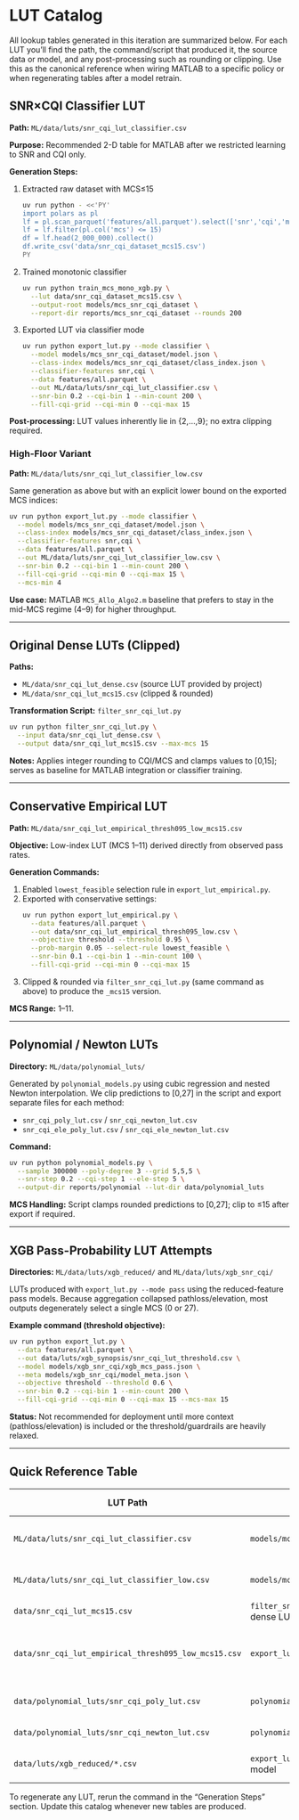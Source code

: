 # LUT Catalog


All lookup tables generated in this iteration are summarized below. For each LUT you’ll find the path, the command/script that produced it, the source data or model, and any post-processing such as rounding or clipping. Use this as the canonical reference when wiring MATLAB to a specific policy or when regenerating tables after a model retrain.

## SNR×CQI Classifier LUT
**Path:** `ML/data/luts/snr_cqi_lut_classifier.csv`

**Purpose:** Recommended 2-D table for MATLAB after we restricted learning to SNR and CQI only.

**Generation Steps:**
1. Extracted raw dataset with MCS≤15
   ```bash
   uv run python - <<'PY'
   import polars as pl
   lf = pl.scan_parquet('features/all.parquet').select(['snr','cqi','mcs'])
   lf = lf.filter(pl.col('mcs') <= 15)
   df = lf.head(2_000_000).collect()
   df.write_csv('data/snr_cqi_dataset_mcs15.csv')
   PY
   ```
2. Trained monotonic classifier
   ```bash
   uv run python train_mcs_mono_xgb.py \
     --lut data/snr_cqi_dataset_mcs15.csv \
     --output-root models/mcs_snr_cqi_dataset \
     --report-dir reports/mcs_snr_cqi_dataset --rounds 200
   ```
3. Exported LUT via classifier mode
   ```bash
   uv run python export_lut.py --mode classifier \
     --model models/mcs_snr_cqi_dataset/model.json \
     --class-index models/mcs_snr_cqi_dataset/class_index.json \
     --classifier-features snr,cqi \
     --data features/all.parquet \
     --out ML/data/luts/snr_cqi_lut_classifier.csv \
     --snr-bin 0.2 --cqi-bin 1 --min-count 200 \
     --fill-cqi-grid --cqi-min 0 --cqi-max 15
   ```

**Post-processing:** LUT values inherently lie in {2,…,9}; no extra clipping required.

### High-Floor Variant
**Path:** `ML/data/luts/snr_cqi_lut_classifier_low.csv`

Same generation as above but with an explicit lower bound on the exported MCS indices:
```bash
uv run python export_lut.py --mode classifier \
  --model models/mcs_snr_cqi_dataset/model.json \
  --class-index models/mcs_snr_cqi_dataset/class_index.json \
  --classifier-features snr,cqi \
  --data features/all.parquet \
  --out ML/data/luts/snr_cqi_lut_classifier_low.csv \
  --snr-bin 0.2 --cqi-bin 1 --min-count 200 \
  --fill-cqi-grid --cqi-min 0 --cqi-max 15 \
  --mcs-min 4
```

**Use case:** MATLAB `MCS_Allo_Algo2.m` baseline that prefers to stay in the mid-MCS regime (4–9) for higher throughput.

---

## Original Dense LUTs (Clipped)
**Paths:**
- `ML/data/snr_cqi_lut_dense.csv` (source LUT provided by project)
- `ML/data/snr_cqi_lut_mcs15.csv` (clipped & rounded)

**Transformation Script:** `filter_snr_cqi_lut.py`
```bash
uv run python filter_snr_cqi_lut.py \
  --input data/snr_cqi_lut_dense.csv \
  --output data/snr_cqi_lut_mcs15.csv --max-mcs 15
```

**Notes:** Applies integer rounding to CQI/MCS and clamps values to [0,15]; serves as baseline for MATLAB integration or classifier training.

---

## Conservative Empirical LUT
**Path:** `ML/data/snr_cqi_lut_empirical_thresh095_low_mcs15.csv`

**Objective:** Low-index LUT (MCS 1–11) derived directly from observed pass rates.

**Generation Commands:**
1. Enabled `lowest_feasible` selection rule in `export_lut_empirical.py`.
2. Exported with conservative settings:
   ```bash
   uv run python export_lut_empirical.py \
     --data features/all.parquet \
     --out data/snr_cqi_lut_empirical_thresh095_low.csv \
     --objective threshold --threshold 0.95 \
     --prob-margin 0.05 --select-rule lowest_feasible \
     --snr-bin 0.1 --cqi-bin 1 --min-count 100 \
     --fill-cqi-grid --cqi-min 0 --cqi-max 15
   ```
3. Clipped & rounded via `filter_snr_cqi_lut.py` (same command as above) to produce the `_mcs15` version.

**MCS Range:** 1–11.

---

## Polynomial / Newton LUTs
**Directory:** `ML/data/polynomial_luts/`

Generated by `polynomial_models.py` using cubic regression and nested Newton interpolation. We clip predictions to [0,27] in the script and export separate files for each method:
- `snr_cqi_poly_lut.csv` / `snr_cqi_newton_lut.csv`
- `snr_cqi_ele_poly_lut.csv` / `snr_cqi_ele_newton_lut.csv`

**Command:**
```bash
uv run python polynomial_models.py \
  --sample 300000 --poly-degree 3 --grid 5,5,5 \
  --snr-step 0.2 --cqi-step 1 --ele-step 5 \
  --output-dir reports/polynomial --lut-dir data/polynomial_luts
```

**MCS Handling:** Script clamps rounded predictions to [0,27]; clip to ≤15 after export if required.

---

## XGB Pass-Probability LUT Attempts
**Directories:** `ML/data/luts/xgb_reduced/` and `ML/data/luts/xgb_snr_cqi/`

LUTs produced with `export_lut.py --mode pass` using the reduced-feature pass models. Because aggregation collapsed pathloss/elevation, most outputs degenerately select a single MCS (0 or 27).

**Example command (threshold objective):**
```bash
uv run python export_lut.py \
  --data features/all.parquet \
  --out data/luts/xgb_synopsis/snr_cqi_lut_threshold.csv \
  --model models/xgb_snr_cqi/xgb_mcs_pass.json \
  --meta models/xgb_snr_cqi/model_meta.json \
  --objective threshold --threshold 0.6 \
  --snr-bin 0.2 --cqi-bin 1 --min-count 200 \
  --fill-cqi-grid --cqi-min 0 --cqi-max 15 --mcs-max 15
```

**Status:** Not recommended for deployment until more context (pathloss/elevation) is included or the threshold/guardrails are heavily relaxed.

---

## Quick Reference Table
| LUT Path | Source | Method | MCS Range | Notes |
| --- | --- | --- | --- | --- |
| `ML/data/luts/snr_cqi_lut_classifier.csv` | `models/mcs_snr_cqi_dataset` | XGB classifier (`--mode classifier`) | 2–9 | Preferred 2-D LUT. |
| `ML/data/luts/snr_cqi_lut_classifier_low.csv` | `models/mcs_snr_cqi_dataset` | XGB classifier + `--mcs-min 4` | 4–9 | Mid-band MATLAB variant. |
| `data/snr_cqi_lut_mcs15.csv` | `filter_snr_cqi_lut.py` on dense LUT | Rounding + clipping | 7–15 | Original dense table clipped. |
| `data/snr_cqi_lut_empirical_thresh095_low_mcs15.csv` | `export_lut_empirical.py` | Empirical threshold (0.95, lowest feasible) | 1–11 | Conservative fallback. |
| `data/polynomial_luts/snr_cqi_poly_lut.csv` | `polynomial_models.py` | Polynomial regression | 0–10 (after clamp) | Analytical baseline. |
| `data/polynomial_luts/snr_cqi_newton_lut.csv` | `polynomial_models.py` | Newton interpolation | 2–10 | Analytical baseline. |
| `data/luts/xgb_reduced/*.csv` | `export_lut.py` with pass model | Pass-prob aggregates | Mostly single MCS | Needs additional bins/relaxation. |

To regenerate any LUT, rerun the command in the “Generation Steps” section. Update this catalog whenever new tables are produced.
